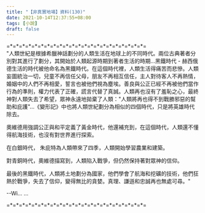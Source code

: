 ```yaml
---
title: "【非真實地場】資料(130)"
date: 2021-10-14T12:37:55+08:00
tags: [小說]
draft: false
---
```


=\*=\*=\*=\*=\*=\*=\*=\*=\*=\*=\*=\*=\*=\*=\*=\*=\*=\*=\*=\*=\*=\*=  
"人類世紀是根據希臘神話劃分的人類生活在地球上的不同時代。兩位古典著者分別對其進行了劃分，其開始於人類起源時期到著者生活的時期...黑鐵時代 - 赫西俄德生活的時代被他命名為黑鐵時代。在這個時代裡，人類生活得痛苦而悲慘。人類妄圖統治一切，兒童不再信任父母，朋友不再相互信任，主人對待客人不再熱情，婚姻中的人們不再相愛，誓言也被他們視為塵埃。善良與公正已經不再被他們當作行為的準則，權力代表了正確，謊言代替了真誠。人類再也沒有了羞恥之心，最終神對人類失去了希望，眾神永遠地拋棄了人類："人類將再也得不到戰勝邪惡的幫助和庇護"...《變形記》中也將人類世紀劃分為相似的四個時代，只是將英雄時代除去。

奧維德用強調公正與和平定義了黃金時代，他還補充到，在這個時代，人類還不懂得航海技術，也沒有對世界進行探索。

在白銀時代， 朱庇特為人類帶來了四季，人類開始學習農業和建築。

對青銅時代，奧維德描寫到，人類陷入戰爭，但仍然保持著對眾神的信仰。

最後的黑鐵時代，人類將土地劃分為國家，他們學會了航海和挖礦的技術，他們狂熱於戰爭，失去了信仰，變得無比的貪婪。真理、謙遜和忠誠再也無處可尋。"

--Wi... ...  
 
=\*=\*=\*=\*=\*=\*=\*=\*=\*=\*=\*=\*=\*=\*=\*=\*=\*=\*=\*=\*=\*=\*=  